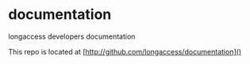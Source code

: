 documentation
=============

longaccess developers documentation

This repo is located at [http://github.com/longaccess/documentation]()
